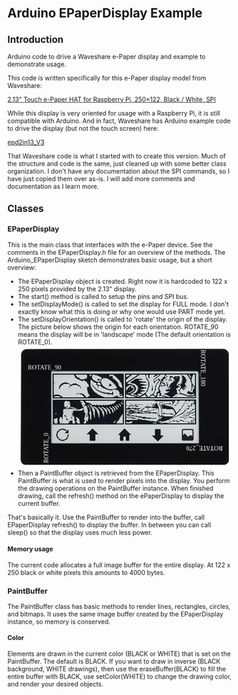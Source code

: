 # Arduino EPaperDisplay Example
## Introduction
Arduino code to drive a Waveshare e-Paper display and example to demonstrate usage.

This code is written specifically for this e-Paper display model from Waveshare:

[2.13" Touch e-Paper HAT for Raspberry Pi, 250×122, Black / White, SPI](https://www.waveshare.com/product/displays/e-paper/epaper-3/2.13inch-touch-e-paper-hat.htm)

While this display is very oriented for usage with a Raspberry Pi, it is still
compatible with Arduino. And in fact, Waveshare has Arduino example code to drive
the display (but not the touch screen) here:

[epd2in13_V3](https://github.com/waveshare/e-Paper/tree/master/Arduino/epd2in13_V3)

That Waveshare code is what I started with to create this version. Much of the structure
and code is the same, just cleaned up with some better class organization. I don't have
any documentation about the SPI commands, so I have just copied them over as-is. I will
add more comments and documentation as I learn more.

## Classes

### EPaperDisplay
This is the main class that interfaces with the e-Paper device. See the comments in
the EPaperDisplay.h file for an overview of the methods. The Arduino_EPaperDisplay sketch
demonstrates basic usage, but a short overview:

- The EPaperDisplay object is created. Right now it is hardcoded to 122 x 250 pixels provided
by the 2.13" display.
- The start() method is called to setup the pins and SPI bus.
- The setDisplayMode() is called to set the display for FULL mode. I don't exactly know what
this is doing or why one would use PART mode yet.
- The setDisplayOrientation() is called to 'rotate' the origin of the display. The picture
below shows the origin for each orientation. ROTATE_90 means the display will be in 'landscape'
mode (The default orientation is ROTATE_0).
![](https://github.com/markwomack/Arduino_EPaperDisplay/blob/main/2.13InchePaperDisplay.jpg)
- Then a PaintBuffer object is retrieved from the EPaperDisplay. This PaintBuffer is what is
used to render pixels into the display. You perform the drawing operations on the PaintBuffer
instance. When finished drawing, call the refresh() method on the ePaperDisplay to display
the current buffer.

That's basically it. Use the PaintBuffer to render into the buffer, call EPaperDisplay refresh()
to display the buffer. In between you can call sleep() so that the display uses much less power.

#### Memory usage
The current code allocates a full image buffer for the entire display. At 122 x 250 black or
white pixels this amounts to 4000 bytes.

### PaintBuffer
The PaintBuffer class has basic methods to render lines, rectangles, circles, and bitmaps. It
uses the same image buffer created by the EPaperDisplay instance, so memory is conserved.

#### Color
Elements are drawn in the current color (BLACK or WHITE) that is set on the PaintBuffer. The
default is BLACK. If you want to draw in inverse (BLACK background, WHITE drawings), then
use the eraseBuffer(BLACK) to fill the entire buffer with BLACK, use setColor(WHITE) to change
the drawing color, and render your desired objects.
